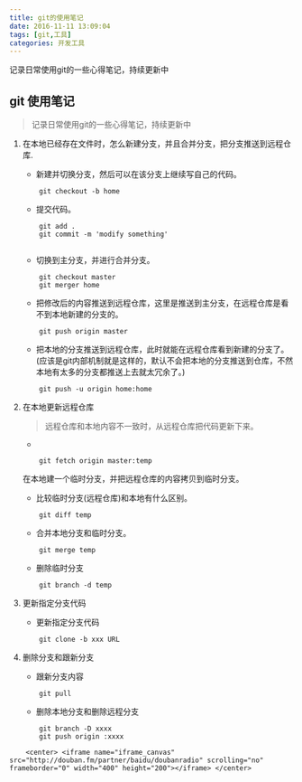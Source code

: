 ```yaml
---
title: git的使用笔记
date: 2016-11-11 13:09:04
tags: [git,工具]
categories: 开发工具
---
```

记录日常使用git的一些心得笔记，持续更新中
<!-- more -->

## git 使用笔记

> 记录日常使用git的一些心得笔记，持续更新中


1. 在本地已经存在文件时，怎么新建分支，并且合并分支，把分支推送到远程仓库.

    - 新建并切换分支，然后可以在该分支上继续写自己的代码。
    ```
        git checkout -b home
    
    ```
    
    - 提交代码。
    ``` 
        git add .
        git commit -m 'modify something'
        
    ```
    
    - 切换到主分支，并进行合并分支。
    ```
        git checkout master
        git merger home 
    
    ```
    
    - 把修改后的内容推送到远程仓库，这里是推送到主分支，在远程仓库是看不到本地新建的分支的。
    ```
        git push origin master
    
    ```
    
    - 把本地的分支推送到远程仓库，此时就能在远程仓库看到新建的分支了。(应该是git内部机制就是这样的，默认不会把本地的分支推送到仓库，不然本地有太多的分支都推送上去就太冗余了。)
    ``` 
        git push -u origin home:home
    
    ```
    
    
2. 在本地更新远程仓库

    > 远程仓库和本地内容不一致时，从远程仓库把代码更新下来。
    
    - 
    
    ```
        git fetch origin master:temp
    
    ```
    在本地建一个临时分支，并把远程仓库的内容拷贝到临时分支。
    
    -  比较临时分支(远程仓库)和本地有什么区别。
    ```
        git diff temp
    
    ```
    
    - 合并本地分支和临时分支。
    ```
        git merge temp 
    
    ```
    
    - 删除临时分支
    ```
        git branch -d temp
    
    ```
    
3. 更新指定分支代码

    - 更新指定分支代码
    ```
        git clone -b xxx URL
    
    ```
4. 删除分支和跟新分支

    - 跟新分支内容

    ```
        git pull
    
    ```
    - 删除本地分支和删除远程分支
    ```
        git branch -D xxxx
        git push origin :xxxx
    
    ```
    

```
    <center> <iframe name="iframe_canvas" src="http://douban.fm/partner/baidu/doubanradio" scrolling="no" frameborder="0" width="400" height="200"></iframe> </center>
```
    